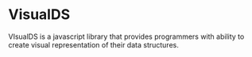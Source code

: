 # VisualDS
VIsualDS is a javascript library that provides programmers with ability to create visual representation of their data structures.
